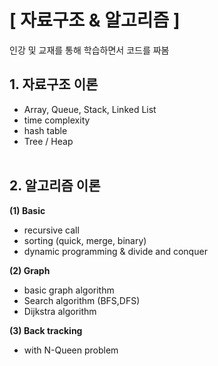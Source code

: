 # [ 자료구조 & 알고리즘 ]


인강 및 교재를 통해 학습하면서 코드를 짜봄

## 1. 자료구조 이론
- Array, Queue, Stack, Linked List
- time complexity
- hash table
- Tree / Heap </br> </br>

## 2. 알고리즘 이론
**(1) Basic**
- recursive call
- sorting (quick, merge, binary)
- dynamic programming & divide and conquer </br>

**(2) Graph**
- basic graph algorithm
- Search algorithm (BFS,DFS)
- Dijkstra algorithm </br>

**(3) Back tracking**
- with N-Queen problem
